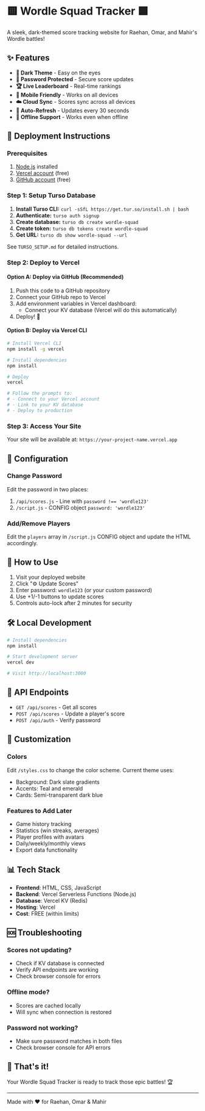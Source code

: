# 🟨 Wordle Squad Tracker 🟩

A sleek, dark-themed score tracking website for Raehan, Omar, and Mahir's Wordle battles!

## ✨ Features

- **🌙 Dark Theme** - Easy on the eyes
- **🔐 Password Protected** - Secure score updates
- **🏆 Live Leaderboard** - Real-time rankings
- **📱 Mobile Friendly** - Works on all devices
- **☁️ Cloud Sync** - Scores sync across all devices
- **🔄 Auto-Refresh** - Updates every 30 seconds
- **💾 Offline Support** - Works even when offline

## 🚀 Deployment Instructions

### Prerequisites

1. [Node.js](https://nodejs.org/) installed
2. [Vercel account](https://vercel.com/) (free)
3. [GitHub account](https://github.com/) (free)

### Step 1: Setup Turso Database

1. **Install Turso CLI:** `curl -sSfL https://get.tur.so/install.sh | bash`
2. **Authenticate:** `turso auth signup`
3. **Create database:** `turso db create wordle-squad`
4. **Create token:** `turso db tokens create wordle-squad`
5. **Get URL:** `turso db show wordle-squad --url`

See `TURSO_SETUP.md` for detailed instructions.

### Step 2: Deploy to Vercel

#### Option A: Deploy via GitHub (Recommended)

1. Push this code to a GitHub repository
2. Connect your GitHub repo to Vercel
3. Add environment variables in Vercel dashboard:
   - Connect your KV database (Vercel will do this automatically)
4. Deploy! 🚀

#### Option B: Deploy via Vercel CLI

```bash
# Install Vercel CLI
npm install -g vercel

# Install dependencies
npm install

# Deploy
vercel

# Follow the prompts to:
# - Connect to your Vercel account
# - Link to your KV database
# - Deploy to production
```

### Step 3: Access Your Site

Your site will be available at: `https://your-project-name.vercel.app`

## 🔧 Configuration

### Change Password

Edit the password in two places:

1. `/api/scores.js` - Line with `password !== 'wordle123'`
2. `/script.js` - CONFIG object `password: 'wordle123'`

### Add/Remove Players

Edit the `players` array in `/script.js` CONFIG object and update the HTML accordingly.

## 📱 How to Use

1. Visit your deployed website
2. Click "⚙️ Update Scores"
3. Enter password: `wordle123` (or your custom password)
4. Use +1/-1 buttons to update scores
5. Controls auto-lock after 2 minutes for security

## 🛠️ Local Development

```bash
# Install dependencies
npm install

# Start development server
vercel dev

# Visit http://localhost:3000
```

## 🔄 API Endpoints

- `GET /api/scores` - Get all scores
- `POST /api/scores` - Update a player's score
- `POST /api/auth` - Verify password

## 🎨 Customization

### Colors

Edit `/styles.css` to change the color scheme. Current theme uses:

- Background: Dark slate gradients
- Accents: Teal and emerald
- Cards: Semi-transparent dark blue

### Features to Add Later

- Game history tracking
- Statistics (win streaks, averages)
- Player profiles with avatars
- Daily/weekly/monthly views
- Export data functionality

## 📊 Tech Stack

- **Frontend**: HTML, CSS, JavaScript
- **Backend**: Vercel Serverless Functions (Node.js)
- **Database**: Vercel KV (Redis)
- **Hosting**: Vercel
- **Cost**: FREE (within limits)

## 🆘 Troubleshooting

### Scores not updating?

- Check if KV database is connected
- Verify API endpoints are working
- Check browser console for errors

### Offline mode?

- Scores are cached locally
- Will sync when connection is restored

### Password not working?

- Make sure password matches in both files
- Check browser console for API errors

## 🎉 That's it!

Your Wordle Squad Tracker is ready to track those epic battles! 🏆

---

Made with ❤️ for Raehan, Omar & Mahir
